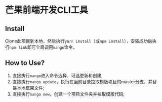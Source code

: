 # 芒果前端开发CLI工具

## Install

Clone此项目到本地，然后执行`yarn install`（或`npm install`），安装成功后执行`npm link`即可全局调用`mango`命令。

## How to Use?

1. 直接执行`mango`进入命令选择，可选更新和创建;
2. 直接执行`mango update`，执行在当前目录拉取模版项目的master分支，并替换本地框架文件;
3. 直接执行`mango new`，创建一个项目文件夹并拉取模版代码;